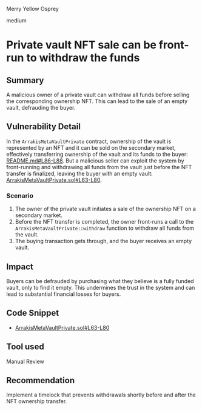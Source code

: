Merry Yellow Osprey

medium

# Private vault NFT sale can be front-run to withdraw the funds

## Summary

A malicious owner of a private vault can withdraw all funds before selling the corresponding ownership NFT. This can lead to the sale of an empty vault, defrauding the buyer.


## Vulnerability Detail

In the `ArrakisMetaVaultPrivate` contract, ownership of the vault is represented by an NFT and it can be sold on the secondary market, effectively transferring ownership of the vault and its funds to the buyer: [README.md#L86-L88](https://github.com/sherlock-audit/2024-03-arrakis/blob/64a7dc6ccb5de2824870474a9f35fd3386669e89/arrakis-modular/docs/README.md?plain=1#L86-L88).
But a malicious seller can exploit the system by front-running and withdrawing all funds from the vault just before the NFT transfer is finalized, leaving the buyer with an empty vault: [ArrakisMetaVaultPrivate.sol#L63-L80](https://github.com/sherlock-audit/2024-03-arrakis/blob/64a7dc6ccb5de2824870474a9f35fd3386669e89/arrakis-modular/src/ArrakisMetaVaultPrivate.sol#L63-L80).

### Scenario

1. The owner of the private vault initiates a sale of the ownership NFT on a secondary market.
2. Before the NFT transfer is completed, the owner front-runs a call to the `ArrakisMetaVaultPrivate::withdraw` function to withdraw all funds from the vault.
3. The buying transaction gets through, and the buyer receives an empty vault.

## Impact

Buyers can be defrauded by purchasing what they believe is a fully funded vault, only to find it empty. This undermines the trust in the system and can lead to substantial financial losses for buyers.

## Code Snippet

- [ArrakisMetaVaultPrivate.sol#L63-L80](https://github.com/sherlock-audit/2024-03-arrakis/blob/64a7dc6ccb5de2824870474a9f35fd3386669e89/arrakis-modular/src/ArrakisMetaVaultPrivate.sol#L63-L80)

## Tool used

Manual Review

## Recommendation

Implement a timelock that prevents withdrawals shortly before and after the NFT ownership transfer.